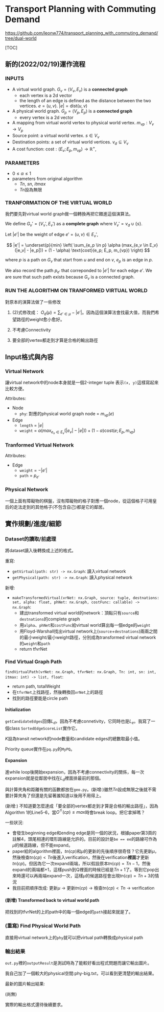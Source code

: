 # Transport Planning with Commuting Demand

https://github.com/leonw774/transport_planning_with_commuting_demand/tree/dual-world

[TOC]

## 新的(2022/02/19)運作流程

### INPUTS

- A virtual world graph. $G_v = (V_v, E_v)$ is a **connected graph**
  - each vertex is a 2d vector
  - the length of an edge is defined as the distance between the two vertices. $e = (u, v)$. $|e| = \text{dist}(u, v)$
- A physical world graph. $G_p = (V_p, E_p)$ is a **connected graph**
  - every vertex is a 2d vector
- A mapping from virtual world vertex to physical world vertex. $m_{vp}: V_v \rightarrow V_p$
- Source point: a virtual world vertex. $s \in V_v$
- Destination points: a set of virtual world vertices. $v_d \subseteq V_v$
- A cost function: $\text{cost} : (E_v; E_p, m_{vp}) \rightarrow \mathbb{R}^+$, 

### PARAMETERS

- $0 \leq \alpha \leq 1$
- parameters from original algorithm
  - $Tn$, $sn$, $itmax$
  - $Tn$設為無限

### TRANFORMATION OF THE VIRTUAL WORLD

我們要先對virtual world graph做一個轉換再把它餵進這個演算法。

We define $G_v' = (V_v', E_v')$ as a **complete graph** where $V_v' = v_d \cup \{s\}$.

Let $|e'|$ be the weight of edge $e' = (u, v) \in E_v'$,

$$ |e'| = \underset{p}{min} \left( \sum_{e_p \in p} \alpha (max_{e_v \in E_v}(|e_v| - |e_p|))  + (1 - \alpha) \text{cost}(e_p; E_p, m_{vp}) \right) 
$$

where $p$ is a path on $G_v$ that start from $u$ and end on $v$, $e_p$ is an edge in $p$.

We also record the path $p_{e'}$ that correponded to $|e'|$ for each edge $e'$. We are sure that such path exists because $G_v$ is a connected graph.

### RUN THE ALGORITHM ON TRANFORMED VIRTUAL WORLD

對原本的演算法做了一些修改

1. (2)式修改成： $O_d(\mu) = \sum_{e' \in \mu} - |e'|$。因為這個演算法會找最大值，而我們希望路徑的weight愈小愈好。

2. 不考慮Connectivity

3. 要全部的vertex都走到才算是合格的輸出路徑

## Input格式與內容

### Virtual Network

讓virtual network中的node本身就是一個2-integer tuple 表示`(x, y)`這樣寫起來比較方便。

Attributes:
- Node
  - `phy`: 對應的physical world graph node = $m_{vp}(e)$
- Edge
  - `length` = $|e|$
  - `weight` = $\alpha (max_{e_v \in E_v}(|e_v| - |e|))  + (1 - \alpha) \text{cost}(e; E_p, m_{vp})$

### Tranformed Virtual Network

Attributes:
- Edge
  - `weight` = $-|e'|$
  - `path` = $p_{e'}$

### Physical Network

一個上面有障礙物的棋盤，沒有障礙物的格子對應一個node，從這個格子可用皇后的走法走到的其他格子(不包含自己)都是它的鄰居。

## 實作規劃/進度/細節

### Dataset的讀取/前處理

將dataset讀入後轉換成上述的格式。

重寫:
- `getVirtual(path: str) -> nx.Graph`: 讀入virtual network
- `getPhysical(path: str) -> nx.Graph`: 讀入physical network

新增:
- `makeTransformedVirtual(vrNet: nx.Graph, source: tuple, destnations: set, alpha: float, phNet: nx.Graph, costFunc: callable) -> nx.Graph`:
  - 建出transformed virtual world的network：頂點只有`source`和`destnations`的complete graph
  - 用`alpha`、`phNet`和`costFunc`給virtual world算出每一個edge的`weight`
  - 用Floyd-Warshall找出virtual network上(`source`+`destnations`)兩兩之間的最小weight/最小weight路徑，分別成為transformed virtual network的`weight`和`path`
  - return tfvrNet

### Find Virtual Graph Path

`findVirtualPath(vrNet: nx.Graph, tfvrNet: nx.Graph, Tn: int, sn: int, itmax: int) -> list, float`:
- return path, totalWeight
- 在`tfvrNet`上找路徑，然後轉換回`vrNet`上的路徑
- 找到的路徑要能是circle path

#### Initialization

`getCandidateEdges`回傳$L_d$，因為不考慮connetivity，它同時也是$L_e$。我寫了一個class `SortedEdgeScoreList`實作它。

$K$設為transit network的node數量和candidate edges的總數取最小值。

Priority queue實作在`pq.py`的`MyPQ`。

#### Expansion

進while loop後開始expansion，因為不考慮connectivity的關係，每一次expansion就是從鄰居中找在$L_d$裡面排最前的那個。

與計算夾角和距離有關的函數都放在`geo.py`。(新增:)雖然$Tn$設成無限之後就不需要計算夾角了但還是先留著誰知道以後用不用得上。

(新增:) 不知道要怎麼達成「要全部的vertex都走到才算是合格的輸出路徑」，因為Algorithm 1的Line5-6，當$O^{\uparrow}(cp) \leq max$時會break loop。把它拿掉嗎？

一些狀況:
- 會發生beginning edge和ending edge是同一個的狀況，根據paper第3頁的註解4，頭尾相連的環形路線是允許的。目前的設計是`be == ee`的路線可作為$\mu$的候選路線，但不能expand。
- paper給的algorithm裡面，$tn(cp)$和$\mu$的更新的先後順序很奇怪？它先更新$\mu$，然後檢查$tn(cp) < Tn$後進入verification，然後在verification**裡面**才更新$tn(cp)$。但因為它一次expand兩端，所以假設原本$tn(cp) = Tn-1$，然後expand的兩端都+1，這樣push到Q裡面的時候已經是$Tn+1$了。等到它pop出來時還可以再兩端expand一次，這樣$\mu$的候選路徑會出現$tn(cp) = Tn+3$的情況
- 我目前把順序改成: 更新$\mu$ -> 更新$tn(cp)$ -> 檢查$tn(cp) < Tn$ -> verification

#### (新增) Transformed back to virtual world path

把找到的tfvrNet的上的path中的每一個edge的`path`接起來就是了。

### (重寫) Find Physical World Path

直接用virtual network上的`phy`就可以把virtual path轉換成physical path

<!-- ### 檢查cost limit

如果有cost limit，就會建一個blocked edges tree，然後對它做level order traverse，每個node是virtual world edge的集合，root是空集合。走到一個node時會將在node裡的virtual world edge score設成負無限大，然後找virtual路徑和physical路徑。找完後後檢查physical路徑的cost是否大於cost limit。如果超過，設virtual路徑上有n個edges，這個node底下就會分出n個children node：$\text{childNodes} = \{ \text{node} \cup \{e\} \ | \ \forall e \in \text{edges of virtual path} \}$。

每traverse完一個level就會檢查是否找到了不超過cost limit的physical路徑，找到了就停止尋找，否則繼續到下一個level。 -->

### 輸出結果

`out.py`裡的`outputResult`是測試時為了能較好看出程式問題而讓它輸出圖片。

我自己加了一個較大的physical空間:phy-big.txt，可以看到更清楚的輸出結果。

最新的圖片輸出結果: 

(尚無)

實際的輸出格式還待後續要求。
